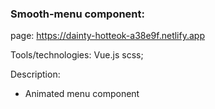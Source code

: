 ### Smooth-menu component:

page: https://dainty-hotteok-a38e9f.netlify.app

Tools/technologies: Vue.js scss;

Description:

* Animated menu component
